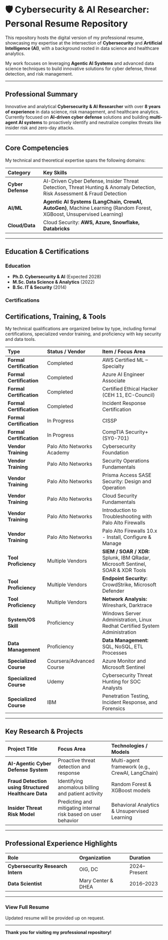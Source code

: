 # 🛡️ Cybersecurity & AI Researcher: Personal Resume Repository

This repository hosts the digital version of my professional resume, showcasing my expertise at the intersection of **Cybersecurity** and **Artificial Intelligence (AI)**, with a background rooted in data science and healthcare analytics.

My work focuses on leveraging **Agentic AI Systems** and advanced data science techniques to build innovative solutions for cyber defense, threat detection, and risk management.

---

##  Professional Summary

Innovative and analytical **Cybersecurity & AI Researcher** with over **8 years of experience** in data science, risk management, and healthcare analytics. Currently focused on **AI-driven cyber defense** solutions and building **multi-agent AI systems** to proactively identify and neutralize complex threats like insider risk and zero-day attacks.

---

## Core Competencies

My technical and theoretical expertise spans the following domains:

| Category | Key Skills |
| :--- | :--- |
| **Cyber Defense** | AI-Driven Cyber Defense, Insider Threat Detection, Threat Hunting & Anomaly Detection, Risk Assessment & Fraud Detection |
| **AI/ML** | **Agentic AI Systems (LangChain, CrewAI, AutoGen)**, Machine Learning (Random Forest, XGBoost, Unsupervised Learning) |
| **Cloud/Data** | Cloud Security: **AWS, Azure, Snowflake, Databricks** |

---

##  Education & Certifications

### Education

* **Ph.D. Cybersecurity & AI** (Expected 2028)
* **M.Sc. Data Science & Analytics** (2022)
* **B.Sc. IT & Security** (2014)

### Certifications

## Certifications, Training, & Tools

My technical qualifications are organized below by type, including formal certifications, specialized vendor training, and proficiency with key security and data tools.

| Type | Status / Vendor | Item / Focus Area |
| :--- | :--- | :--- |
| **Formal Certification** | Completed | AWS Certified ML – Specialty |
| **Formal Certification** | Completed | Azure AI Engineer Associate |
| **Formal Certification** | Completed | Certified Ethical Hacker (CEH 11, EC-Council) |
| **Formal Certification** | Completed | Incident Response Certification |
| **Formal Certification** | In Progress | CISSP |
| **Formal Certification** | In Progress | CompTIA Security+ (SY0-701) |
| **Vendor Training** | Palo Alto Networks Academy | Cybersecurity Foundation |
| **Vendor Training** | Palo Alto Networks | Security Operations Fundamentals |
| **Vendor Training** | Palo Alto Networks | Prisma Access SASE Security: Design and Operation |
| **Vendor Training** | Palo Alto Networks | Cloud Security Fundamentals |
| **Vendor Training** | Palo Alto Networks | Introduction to Troubleshooting with Palo Alto Firewalls |
| **Vendor Training** | Palo Alto Networks | Palo Alto Firewalls 10.x - Install, Configure & Manage |
| **Tool Proficiency** | Multiple Vendors | **SIEM / SOAR / XDR:** Splunk, IBM QRadar, Microsoft Sentinel, SOAR & XDR Tools |
| **Tool Proficiency** | Multiple Vendors | **Endpoint Security:** CrowdStrike, Microsoft Defender |
| **Tool Proficiency** | Multiple Vendors | **Network Analysis:** Wireshark, Darktrace |
| **System/OS Skill** | Proficiency | Windows Server Administration, Linux Redhat Certified System Administration |
| **Data Management** | Proficiency | **Data Management:** SQL, NoSQL, ETL Processes |
| **Specialized Course** | Coursera/Advanced Course | Azure Monitor and Microsoft Sentinel |
| **Specialized Course** | Udemy | Cybersecurity Threat Hunting for SOC Analysts |
| **Specialized Course** | IBM | Penetration Testing, Incident Response, and Forensics |
---

## Key Research & Projects

| Project Title | Focus Area | Technologies / Models |
| :--- | :--- | :--- |
| **AI-Agentic Cyber Defense System** | Proactive threat detection and response | Multi-agent framework (e.g., CrewAI, LangChain) |
| **Fraud Detection using Structured Healthcare Data** | Identifying anomalous billing and patient activity | Random Forest & XGBoost models |
| **Insider Threat Risk Model** | Predicting and mitigating internal risk based on user behavior | Behavioral Analytics & Unsupervised Learning |

---

##  Professional Experience Highlights

| Role | Organization | Duration |
| :--- | :--- | :--- |
| **Cybersecurity Research Intern** | OIG, DC | 2024–Present |
| **Data Scientist** | Mary Center & DHEA | 2016–2023 |

---

### **View Full Resume**

 Updated resume will be provided up on request. 

***

**Thank you for visiting my professional repository!**
